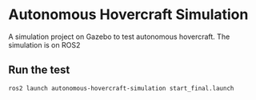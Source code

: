 # Autonomous Hovercraft Simulation
A simulation project on Gazebo to test autonomous hovercraft. The simulation is on ROS2
## Run the test 
```
ros2 launch autonomous-hovercraft-simulation start_final.launch
```
